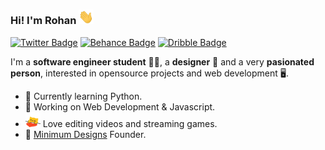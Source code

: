 ### Hi! I'm Rohan <img src="https://raw.githubusercontent.com/Calatop/Calatop/main/img/wave.gif" width="24px">

 [![Twitter Badge](https://img.shields.io/badge/-Twitter-1ca0f1?style=flat-square&color=242933&logo=twitter&logoColor=white&link=https://twitter.com/calatopbtw)](https://twitter.com/calatopbtw) [![Behance Badge](https://img.shields.io/badge/-Behance-blue?style=flat-square&logo=behance&logoColor=white&color=242933&link=https://www.behance.net/calatop)](https://www.behance.net/calatop) [![Dribble Badge](https://img.shields.io/badge/-Dribbble-1ca0f1?style=flat-square&color=242933&logo=dribbble&logoColor=white&link=https://dribbble.com/calatop)](https://dribbble.com/calatop) 

I'm a **software engineer student** 👨‍💻, a **designer** 🎨 and a very **pasionated person**, interested in opensource projects and web development 
🖥️. 

- 🌱 Currently learning Python.
- 🚀 Working on Web Development & Javascript.
- <img src="https://raw.githubusercontent.com/Calatop/Calatop/main/img/heart.gif" width="24px"> Love editing videos and streaming games.
- 🌟 [Minimum Designs](https://www.minimumdesigns.shop/) Founder.
